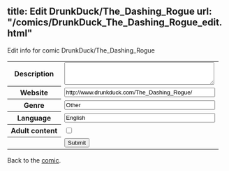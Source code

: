title: Edit DrunkDuck/The_Dashing_Rogue
url: "/comics/DrunkDuck_The_Dashing_Rogue_edit.html"
---
Edit info for comic DrunkDuck/The_Dashing_Rogue

<form name="comic" action="http://gaepostmail.appspot.com/comic/" method="post">
<table class="comicinfo">
<tr>
<th>Description</th><td><textarea name="description" cols="40" rows="3"></textarea></td>
</tr>
<tr>
<th>Website</th><td><input type="text" name="url" value="http://www.drunkduck.com/The_Dashing_Rogue/" size="40"/></td>
</tr>
<tr>
<th>Genre</th><td><input type="text" name="genre" value="Other" size="40"/></td>
</tr>
<tr>
<th>Language</th><td><input type="text" name="language" value="English" size="40"/></td>
</tr>
<tr>
<th>Adult content</th><td><input type="checkbox" name="adult" value="adult" /></td>
</tr>
<tr>
<th></th><td>
<input type="hidden" name="comic" value="DrunkDuck_The_Dashing_Rogue" />
<input type="submit" name="submit" value="Submit" />
</td>
</tr>
</table>
</form>

Back to the [comic](DrunkDuck_The_Dashing_Rogue.html).
